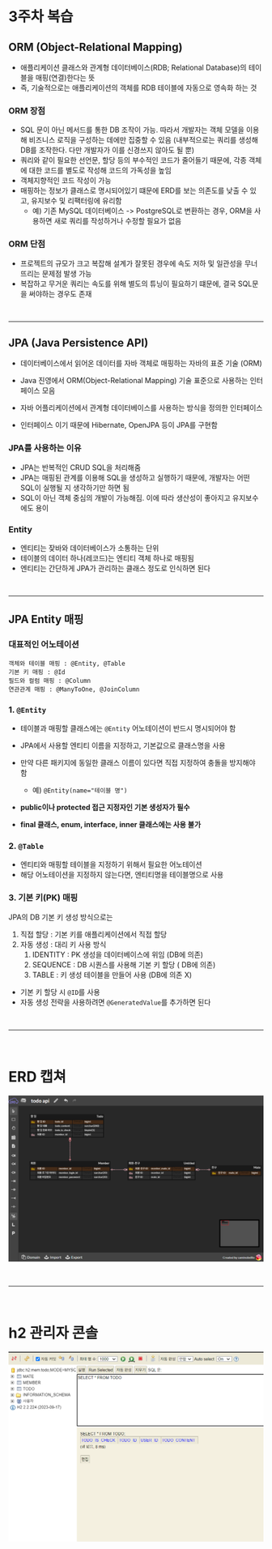 # 3주차 복습

## ORM (Object-Relational Mapping)

- 애플리케이션 클래스와 관계형 데이터베이스(RDB; Relational Database)의 테이블을 매핑(연결)한다는 뜻
- 즉, 기술적으로는 애플리케이션의 객체를 RDB 테이블에 자동으로 영속화 하는 것

### ORM 장점

- SQL 문이 아닌 메서드를 통한 DB 조작이 가능. 따라서 개발자는 객체 모델을 이용해 비즈니스 로직을 구성하는 데에만 집중할 수 있음
  (내부적으로는 쿼리를 생성해 DB를 조작한다. 다만 개발자가 이를 신경쓰지 않아도 될 뿐)
- 쿼리와 같이 필요한 선언문, 할당 등의 부수적인 코드가 줄어들기 때문에, 각종 객체에 대한 코드를 별도로 작성해 코드의 가독성을 높임
- 객체지향적인 코드 작성이 가능
- 매핑하는 정보가 클래스로 명시되어있기 떄문에 ERD를 보는 의존도를 낮출 수 있고, 유지보수 및 리팩터링에 유리함
  - 예) 기존 MySQL 데이터베이스 -> PostgreSQL로 변환하는 경우, ORM을 사용하면 새로 쿼리를 작성하거나 수정할 필요가 없음

### ORM 단점

- 프로젝트의 규모가 크고 복잡해 설계가 잘못된 경우에 속도 저하 및 일관성을 무너뜨리는 문제점 발생 가능
- 복잡하고 무거운 쿼리는 속도를 위해 별도의 튜닝이 필요하기 떄문에, 결국 SQL문을 써야하는 경우도 존재

<br />
<hr />

## JPA (Java Persistence API)

- 데이터베이스에서 읽어온 데이터를 자바 객체로 매핑하는 자바의 표준 기술 (ORM)

- Java 진영에서 ORM(Object-Relational Mapping) 기술 표준으로 사용하는 인터페이스 모음
- 자바 어플리케이션에서 관계형 데이터베이스를 사용하는 방식을 정의한 인터페이스
- 인터페이스 이기 때문에 Hibernate, OpenJPA 등이 JPA를 구현함

### JPA를 사용하는 이유

- JPA는 반복적인 CRUD SQL을 처리해줌
- JPA는 매핑된 관계를 이용해 SQL을 생성하고 실행하기 때문에, 개발자는 어떤 SQL이 실행될 지 생각하기만 하면 됨
- SQL이 아닌 객체 중심의 개발이 가능해짐. 이에 따라 생산성이 좋아지고 유지보수에도 용이

### Entity

- 엔티티는 잦바와 데이터베이스가 소통하는 단위
- 테이블의 데이터 하나(레코드)는 엔티티 객체 하나로 매핑됨
- 엔티티는 간단하게 JPA가 관리하는 클래스 정도로 인식하면 된다

<br />
<hr />

## JPA Entity 매핑

### 대표적인 어노테이션

```
객체와 테이블 매핑 : @Entity, @Table
기본 키 매핑 : @Id
필드와 컬럼 매핑 : @Column
연관관계 매핑 : @ManyToOne, @JoinColumn
```

### 1. `@Entity`

- 테이블과 매핑할 클래스에는 `@Entity` 어노테이션이 반드시 명시되어야 함

- JPA에서 사용할 엔티티 이름을 지정하고, 기본값으로 클래스명을 사용
- 만약 다른 패키지에 동일한 클래스 이름이 있다면 직접 지정하여 충돌을 방지해야 함

  - 예)
    `@Entity(name="테이블 명")`

- **public이나 protected 접근 지정자인 기본 생성자가 필수**
- **final 클래스, enum, interface, inner 클래스에는 사용 불가**

### 2. `@Table`

- 엔티티와 매핑할 테이블을 지정하기 위해서 필요한 어노테이션
- 해당 어노테이션을 지정하지 않는다면, 엔티티명을 테이블명으로 사용

### 3. 기본 키(PK) 매핑

JPA의 DB 기본 키 생성 방식으로는

1. 직접 할당 : 기본 키를 애플리케이션에서 직접 할당
2. 자동 생성 : 대리 키 사용 방식
   1. IDENTITY : PK 생성을 데이터베이스에 위임 (DB에 의존)
   2. SEQUENCE : DB 시퀀스를 사용해 기본 키 할당 ( DB에 의존)
   3. TABLE : 키 생성 테이블을 만들어 사용 (DB에 의존 X)

- 기본 키 할당 시 `@ID`를 사용
- 자동 생성 전략을 사용하려면 `@GeneratedValue`를 추가하면 된다

<br />
<hr />
<br />

# ERD 캡쳐

![alt text](erd.png)

<br />
<hr />
<br />

# h2 관리자 콘솔

![alt text](console.png)
